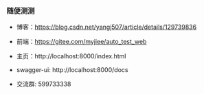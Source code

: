 ### 随便测测

* 博客：https://blog.csdn.net/yangj507/article/details/129739836

* 前端：https://gitee.com/myjiee/auto_test_web

* 主页：http://localhost:8000/index.html

* swagger-ui: http://localhost:8000/docs

* 交流群: 599733338